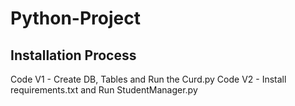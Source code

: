 # Python-Project

## Installation Process
Code V1 - Create DB, Tables and Run the Curd.py
Code V2 - Install requirements.txt and Run StudentManager.py


